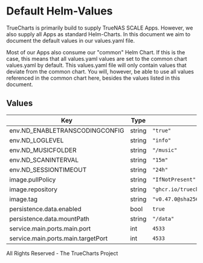 # Default Helm-Values

TrueCharts is primarily build to supply TrueNAS SCALE Apps.
However, we also supply all Apps as standard Helm-Charts. In this document we aim to document the default values in our values.yaml file.

Most of our Apps also consume our "common" Helm Chart.
If this is the case, this means that all values.yaml values are set to the common chart values.yaml by default. This values.yaml file will only contain values that deviate from the common chart.
You will, however, be able to use all values referenced in the common chart here, besides the values listed in this document.

## Values

| Key | Type | Default | Description |
|-----|------|---------|-------------|
| env.ND_ENABLETRANSCODINGCONFIG | string | `"true"` |  |
| env.ND_LOGLEVEL | string | `"info"` |  |
| env.ND_MUSICFOLDER | string | `"/music"` |  |
| env.ND_SCANINTERVAL | string | `"15m"` |  |
| env.ND_SESSIONTIMEOUT | string | `"24h"` |  |
| image.pullPolicy | string | `"IfNotPresent"` |  |
| image.repository | string | `"ghcr.io/truecharts/navidrome"` |  |
| image.tag | string | `"v0.47.0@sha256:0ca8781ecf33f961d9e1157b8f0aa0ad8d69cde3dac99e8084bd34aa73094128"` |  |
| persistence.data.enabled | bool | `true` |  |
| persistence.data.mountPath | string | `"/data"` |  |
| service.main.ports.main.port | int | `4533` |  |
| service.main.ports.main.targetPort | int | `4533` |  |

All Rights Reserved - The TrueCharts Project
